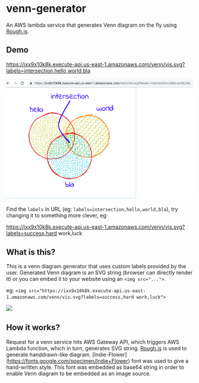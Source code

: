 # venn-generator
An AWS lambda service that generates Venn diagram on the fly using [Rough.js](https://roughjs.com/).



## Demo

https://ixx9x10k8k.execute-api.us-east-1.amazonaws.com/venn/vis.svg?labels=intersection,hello,world,bla


![venn demo](demo.png "venn diagram")


Find the `labels` in URL (eg: `labels=intersection,hello,world,bla`), try changing it to something more clever, eg:


https://ixx9x10k8k.execute-api.us-east-1.amazonaws.com/venn/vis.svg?labels=success,hard work,luck


## What is this?

This is a venn diagram generator that uses custom labels provided by the user. Generated Venn diagram is an SVG string (browser can directly render it) or you can embed it to your website using an `<img src="...">`.

eg: `<img src="https://ixx9x10k8k.execute-api.us-east-1.amazonaws.com/venn/vis.svg?labels=success,hard work,luck">`

<img src="https://ixx9x10k8k.execute-api.us-east-1.amazonaws.com/venn/vis.svg?labels=success,hard work,luck">


## How it works?

Request for a venn service hits AWS Gateway API, which triggers AWS Lambda function, which in turn, generates SVG string. [Rough.js](https://roughjs.com/) is used to generate handdrawn-like diagram. [Indie-Flower] (https://fonts.google.com/specimen/Indie+Flower) font was used to give a hand-written style. This font was embedded as base64 string in order to enable Venn diagram to be embedded as an image source.

